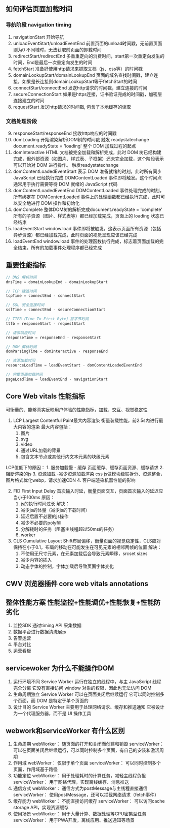 ## 如何评估页面加载时间
### 导航阶段 navigation timing
1. navigationStart 开始导航
2. unloadEventStart/unloadEventEnd 前置页面的unload时间戳，无前置页面则为0
不同域时，无法获取前页面的卸载时间
3. redirectStart/redirectEnd 多重重定向的消费时间，start第一次重定向发生的时间，End是最后一次重定向发生的时间
4. fetchStart 准备好使用http请求来抓取文档（js、css等）的时间戳
5. domainLookupStart/domainLookupEnd 页面的域名查找时间戳，建立连接，如果是长连接则domainLookupStart等于fetchStart的时间
6. connectStart/connectEnd 发送http请求的时间戳，建立连接的时间
7. secureConnectionStart 如果是https连接，证书验证完成的时间戳，加密层连接建立的时间
8. requestStart 发送http请求的时间戳, 包含了本地缓存的读取
### 文档处理阶段
9. responseStart/responseEnd 接收http响应的时间戳
10. domLoading 开始渲染解析DOM树的时间戳 触发 readystatechange  document.readyState = 'loading' 整个 DOM 加载过程的起点
11. domInteractive HTML 文档被完全加载和解析完成，此时 DOM 树已经构建完成，但外部资源（如图片、样式表、子框架）还未完全加载，这个阶段表示可以开始对 DOM 进行操作。 触发readystatechange
12. domContentLoadedEventStart 表示 DOM 准备就绪的时刻，此时所有同步 JavaScript 已经执行完成 DOMContentLoaded 事件即将触发。这个时间点通常用于执行需要等待 DOM 就绪的 JavaScript 代码
13. domContentLoadedEventEnd DOMContentLoaded 事件处理完成的时刻，所有绑定在 DOMContentLoaded 事件上的处理函数都已经执行完成，此时可以安全地进行 DOM 操作和初始化
14. domComplete 整体DOM树的解析完成document.readyState = 'complete' 所有的子资源（图片、样式表等）都已经加载完成，页面上的 loading 状态已经结束
15. loadEventStart window.load 事件即将被触发，这表示页面所有资源（包括异步资源）都已经加载完成，此时页面的视觉呈现应该已经完成
16. loadEventEnd window.load 事件的处理函数执行完成，标志着页面加载的完全结束，所有的加载事件处理程序都已经完成


## 重要性能指标
```javascript
// DNS 解析时间
dnsTime = domainLookupEnd - domainLookupStart

// TCP 建连时间
tcpTime = connectEnd - connectStart

// SSL 安全连接时间
sslTime = connectEnd - secureConnectionStart

// TTFB（Time To First Byte）首字节时间
ttfb = responseStart - requestStart

// 请求响应时间
responseTime = responseEnd - responseStart

// DOM 解析时间
domParsingTime = domInteractive - responseEnd

// 资源加载时间
resourceLoadTime = loadEventStart - domContentLoadedEventEnd

// 完整页面加载时间
pageLoadTime = loadEventEnd - navigationStart
```

## Core Web vitals 性能指标
可衡量的、能够真实反映用户体验的性能指标，加载、交互、视觉稳定性

1. LCP   Largest Contentful Paint最大内容渲染 衡量装载性能，前2.5s内进行最大内容的渲染
最大内容包括：
    1. 图片
    2. svg
    3. video
    4. 通过URL加载的背景
    5. 包含文本节点或其他行内文本元素的块级元素

LCP值低下的原因：
    1. 服务加载慢 - 缓存 页面缓存、缓存页面资源、缓存请求
    2. 阻断渲染的js
    3. 资源加载 -减少资源加载渲染 css js做模块级联拆分、资源整合，图片格式优化webp，请求加速CDN
    4. 客户端渲染机器性能的影响

2. FID    First Input Delay 首次输入时延，衡量页面交互，页面首次输入的延迟应当小于100ms
原因：
    1. js的执行时间过长 
解决：
    1. 减少js的体量（减少js的下载时间）
    2. 延迟后置不必要的js操作
    3. 减少不必要的polyfill
    4. 分解耗时的任务（阻塞主线程超过50ms的任务）
    5. worker
3. CLS   Cumulative Layout Shift布局偏移，衡量页面的视觉稳定性，CLS应对保持在小于0.1，布局的移动在可能发生在可见元素的相邻两帧的位置
解决： 
    1. 不使用无尺寸元素，在元素加载后会导致元素瞬移，srcset sizes
    2. 减少内容的插入
    3. 动态字体的控制，字体加载后导致页面字体变化

## CWV 浏览器插件 core web vitals annotations

## 整体性能方案 性能监控+性能调优+性能恢复+性能防劣化
1. 监控SDK 通过timing API 采集数据
2. 数据平台进行数据清洗展示
3. 告警运营
4. 平台对比
5. 运营看板

## servicewoker 为什么不能操作DOM
1. 运行环境不同
Service Worker 运行在独立的线程中，与主 JavaScript 线程完全分离
它没有直接访问 window 对象的权限，因此也无法访问 DOM
2. 生命周期独立
Service Worker 可以在页面关闭后继续运行
它可以同时控制多个页面，而 DOM 是特定于单个页面的
3. 设计目的
Service Worker 主要用于处理网络请求、缓存和推送通知
它被设计为一个代理服务器，而不是 UI 操作工具

## webwork和serviceWorker 有什么区别
1. 生命周期
    webWorker： 随页面的打开和关闭而创建和销毁
    serviceWorker： 可以在页面关闭后继续运行，可以同时控制多个页面，有自己的安装和激活周期
2. 作用域
    webWorker： 仅限于单个页面
    serviceWorker： 可以同时控制多个页面，作用域基于路径
3. 功能定位
    webWorker： 用于处理耗时的计算任务，减轻主线程负担
    serviceWorker： 用于网络代理，实现离线缓存、消息推送
4. 通信方式
    webWorker： 通信方式为postMessage与主线程直接通信
    serviceWorker： 使用postMessage，还可以拦截网络请求（fetch事件）
5. 缓存能力
    webWorker： 不能直接访问缓存
    serviceWorker： 可以访问cache storage API，实现资源缓存
6. 使用场景
    webWorker： 用于大量计算、数据处理等CPU密集型任务
    serviceWorker： 用于PWA开发，离线应用、推送通知等场景